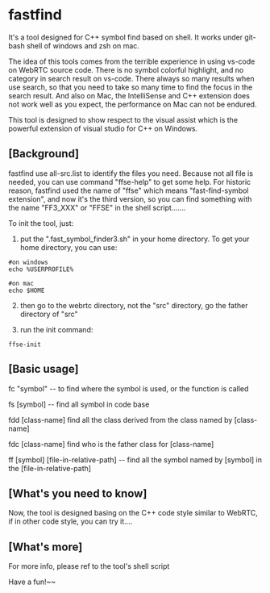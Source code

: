# fastfind
It's a tool designed for C++ symbol find based on shell. It works under git-bash shell of windows and zsh on mac. 

The idea of this tools comes from the terrible experience in using vs-code on WebRTC source code. There is no symbol colorful highlight, and no category in search result on vs-code. There always so many results when use search, so that you need to take so many time to find the focus in the search result.  And also on Mac, the IntelliSense and C++ extension does not work well as you expect, the performance on Mac can not be endured. 

This tool is designed to show respect to the visual assist which is the powerful extension of visual studio for C++ on Windows.



## [Background]

fastfind use all-src.list to identify the files you need. Because not all file is needed, you can use command "ffse-help" to get some help. For historic reason, fastfind used the name of "ffse" which means "fast-find-symbol extension", and now it's the third version, so you can find something with the name "FF3_XXX" or "FFSE" in the shell script.......

To init the tool, just:

1. put the ".fast_symbol_finder3.sh" in your home directory. To get your home directory, you can use:

```shell
#on windows 
echo %USERPROFILE%

#on mac
echo $HOME
```

2. then go to the webrtc directory, not the "src" directory, go the father directory of "src"

3. run the init command:

```shell
ffse-init
```



## [Basic usage]

fc "symbol"  -- to find where the symbol is used, or the function is called

fs [symbol] -- find all symbol in code base

fdd [class-name] find all the class derived from the class named by [class-name]

fdc [class-name] find who is the father class for  [class-name]

ff [symbol]  [file-in-relative-path] -- find all the symbol named by [symbol] in the [file-in-relative-path] 



## [What's you need to know]

Now, the tool is designed basing on the C++ code style similar to WebRTC, if in other code style, you can try it....



## [What's more]

For more info, please ref to the tool's shell script



Have a fun!~~
